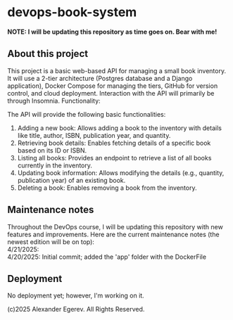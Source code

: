 # devops-book-system

**NOTE: I will be updating this repository as time goes on. Bear with me!**

## About this project
This project is a basic web-based API for managing a small book inventory. It will use a 2-tier architecture (Postgres database and a Django application), Docker Compose for managing the tiers, GitHub for version control, and cloud deployment. Interaction with the API will primarily be through Insomnia.
Functionality:

The API will provide the following basic functionalities:
1. Adding a new book: Allows adding a book to the inventory with details like title, author, ISBN, publication year, and quantity.
2. Retrieving book details: Enables fetching details of a specific book based on its ID or ISBN.
3. Listing all books: Provides an endpoint to retrieve a list of all books currently in the inventory.
4. Updating book information: Allows modifying the details (e.g., quantity, publication year) of an existing book.
5. Deleting a book: Enables removing a book from the inventory.

## Maintenance notes
Throughout the DevOps course, I will be updating this repository with new features and improvements. Here are the current maintenance notes (the newest edition will be on top): <br/>
4/21/2025: 
<br/>
4/20/2025: Initial commit; added the 'app' folder with the DockerFile

## Deployment
No deployment yet; however, I'm working on it.


(c)2025 Alexander Egerev. All Rights Reserved.
